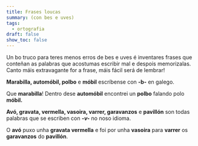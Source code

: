 ```yaml
---
title: Frases loucas
summary: (con bes e uves)
tags:
  - ortografia
draft: false
show_toc: false
---
```

Un bo truco para teres menos erros de bes e uves é inventares frases que conteñan as palabras que acostumas escribir mal e despois memorizalas. Canto máis extravagante for a frase, máis fácil será de lembrar!

<article>

**Marabilla, automóbil, polbo** e **móbil** escríbense con **\-b-** en galego.

Que **marabilla**! Dentro dese **automóbil** encontrei un **polbo** falando polo **móbil.**

</article>



<article>

**Avó, gravata, vermella, vasoira, varrer, garavanzos** e **pavillón** son todas palabras que se escriben con  ***\-v-*** no noso idioma.

O **avó** puxo unha **gravata vermella** e foi por unha **vasoira** para **varrer** os **garavanzos** do **pavillón**.

</article>